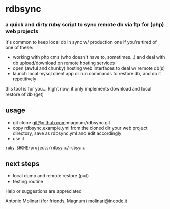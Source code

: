 # rdbsync
### a quick and dirty ruby script to sync remote db via ftp for (php) web projects

It's common to keep local db in sync w/ production one
if you're tired of one of these: 
* working with php cms (who doesn't have to, sometimes...) and deal with db upload/download on remote hosting services 
* open (awful and chunky) hosting web interfaces to deal w/ remote db(s)
* launch local mysql client app or run commands to restore db, and do it repetitively

this tool is for you...
Right now, it only implements download and local restore of db (get)

## usage
* git clone git@github.com:magnum/rdbsync.git
* copy rdbsync.example.yml from the cloned dir your web project directory, save as rdbsync.yml and edit accordingly
* use it

`ruby $HOME/projects/rdbsync/rdbsync`

## next steps
* local dump and remote restore (put)
* testing routine

Help or suggestions are appreciated 

Antonio Molinari (for friends, Magnum)
molinari@incode.it
  
